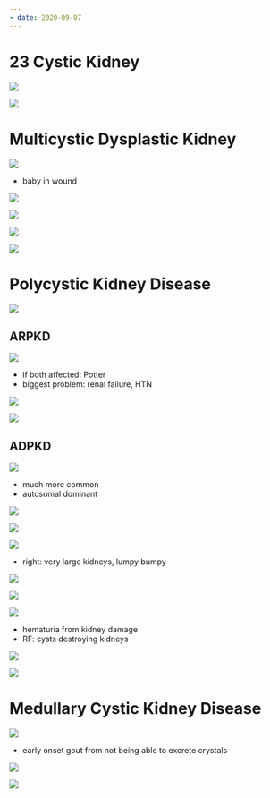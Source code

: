 ```yaml
---
- date: 2020-09-07
---
```


# 23 Cystic Kidney

<!-- types of cystic kidney diseases -->

![](https://photos.thisispiggy.com/file/wikiFiles/X1NTsKH.jpg)

![](https://photos.thisispiggy.com/file/wikiFiles/A8ew4bd.jpg)

# Multicystic Dysplastic Kidney

<!-- multicystic dysplastic kidney pathogenesis, symptoms, inheritance -->

![](https://photos.thisispiggy.com/file/wikiFiles/Erb8Bwj.jpg)

- baby in wound

![](https://photos.thisispiggy.com/file/wikiFiles/g4KzyCH.jpg)

![](https://photos.thisispiggy.com/file/wikiFiles/FvgPW4W.jpg)

![](https://photos.thisispiggy.com/file/wikiFiles/L1i5cQP.jpg)

![](https://photos.thisispiggy.com/file/wikiFiles/A8ew4bd.jpg)

# Polycystic Kidney Disease

<!-- polycystic disease 2 types, demographics -->

![](https://photos.thisispiggy.com/file/wikiFiles/pD4zb8A.jpg)

## ARPKD

<!-- ARPKD demographics, pathogenesis, symptoms, association -->

![](https://photos.thisispiggy.com/file/wikiFiles/OwdIrLo.jpg)

- if both affected: Potter
- biggest problem: renal failure, HTN

![](https://photos.thisispiggy.com/file/wikiFiles/L1i5cQP.jpg)

![](https://photos.thisispiggy.com/file/wikiFiles/A8ew4bd.jpg)

## ADPKD

<!-- ADPKD demographics, symptoms, inheritance, association, classic presentation -->

![](https://photos.thisispiggy.com/file/wikiFiles/MCdIUrr.jpg)

- much more common
- autosomal dominant

![](https://photos.thisispiggy.com/file/wikiFiles/Bq1MTF9.jpg)

![](https://photos.thisispiggy.com/file/wikiFiles/NoPB43F.jpg)

![](https://photos.thisispiggy.com/file/wikiFiles/eqho4cU.jpg)

- right: very large kidneys, lumpy bumpy

![](https://photos.thisispiggy.com/file/wikiFiles/EcXhsNy.jpg)

![](https://photos.thisispiggy.com/file/wikiFiles/Ul6zwEx.jpg)

![](https://photos.thisispiggy.com/file/wikiFiles/wRoccqM.jpg)

- hematuria from kidney damage
- RF: cysts destroying kidneys

![](https://photos.thisispiggy.com/file/wikiFiles/L1i5cQP.jpg)

![](https://photos.thisispiggy.com/file/wikiFiles/A8ew4bd.jpg)

# Medullary Cystic Kidney Disease

<!-- medullary cystic kidney disease pathogenesis, symptoms, inheritance -->

![](https://photos.thisispiggy.com/file/wikiFiles/sXwUAVq.jpg)

- early onset gout from not being able to excrete crystals

![](https://photos.thisispiggy.com/file/wikiFiles/L1i5cQP.jpg)

![](https://photos.thisispiggy.com/file/wikiFiles/A8ew4bd.jpg)
